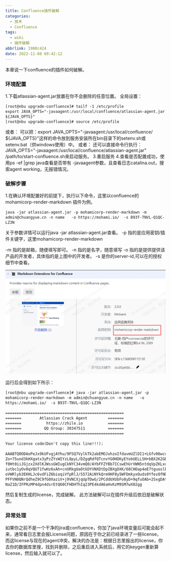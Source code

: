 ```yaml
---
title: Confluence插件破解
categories:
  - 技术
  - Confluence
tags:
  - wiki
  - 插件破解
abbrlink: 1980c424
date: 2022-11-08 09:42:12
---
```


本章说一下confluence的插件如何破解。

<!--more-->

### 环境配置

1.下载atlassian-agent.jar放置在你不会删除的任意位置。
全局设置：

```
[root@nbu upgrade-confluence]# tailf -1 /etc/profile
export JAVA_OPTS="-javaagent:/usr/local/confluence/atlassian-agent.jar ${JAVA_OPTS}"
[root@nbu upgrade-confluence]# source /etc/profile
```

或者：
可以把：export JAVA_OPTS="-javaagent:/usr/local/confluence/ ${JAVA_OPTS}"这样的命令放到服务安装所在bin目录下的setenv.sh或setenv.bat（供windows使用）中。
或者：
还可以直接命令行执行：JAVA_OPTS="-javaagent:/usr/local/confluence/atlassian-agent.jar" /path/to/start-confluence.sh来启动服务。
3.重启服务
4.查看是否配置成功，使用ps -ef |grep java查看是否带有 -javaagent参数，且查看日志catalina.out，搜索agent working，无报错情况。

### 破解步骤

1.在确认环境配置好的前提下，执行以下命令，这里以confluence的mohamicorp-render-markdown 插件为例。

```
java -jar atlassian-agent.jar -p mohamicorp-render-markdown -m admin@chuangyue.cn -n name   -o https://mohami.io/  -s B93T-TNVL-Q1QC-LZ3N
```

关于参数详情可以运行java -jar atlassian-agent.jar查看。
-p 指的是应用密钥/插件关键字，这里mohamicorp-render-markdown

-m 指的是邮箱，随便填写即可。
-n 指的是名字，随意填写
-o 指的是提供提供该产品的开发者，具体指的是上图中的开发者。
-s 是你的server-id,可以在的授权细节中查看。

![image-20221108094849532](Confluence插件破解/image-20221108094849532.png)

运行后会得到如下所示：

```
[root@nbu upgrade-confluence]# java -jar atlassian-agent.jar -p mohamicorp-render-markdown -m admin@chuangyue.cn -n name   -o https://mohami.io/  -s B93T-TNVL-Q1QC-LZ3N
 
====================================================
=======        Atlassian Crack Agent         =======
=======           https://zhile.io           =======
=======          QQ Group: 30347511          =======
====================================================
 
Your license code(Don't copy this line!!!):
 
AAABTQ0ODAoPeJx9kUFvgjAYhu/9FSQ7VylkTk2abEMOJohzoIfdavmUZlDI1+LGfv06wcuSLWn7H
Zo+75und3kHXgatx3yPzZYsWIYzL8pyL/DZgqRdfQTcnvYG0HDKyEYobUELLSH+bBX2K2GBB/58Q
f0Ht0iiJGjzx2XdlKJWssGWIugCkNYC34vmQ0/AYbFFZYBb7ICswEhUrVWN5ntdqVpZKLxqoHvH3
iutbc1yOv0qVQUT1fwHz6xAh+cnURkgUaOtkDYVNXDtDpIBXgDXK/68CHOap4eE7tguoslbmJItn
oVWRlyb3EKHLJc6vdFiZ6bioqiVfpRlJ/S572AiNYkQrm9HF8y5WFDmkyxOuds0YfezOfNDN/wwI
PFFVN0QNrQdheZ9C9fG0XaziV+j9VNCXjqUpTDwG/2PCddUXUbFo8yD+9qfuOAb+2SxgDAtAhUAk
NaZ1D/IFPRzMP4dpn4dsrEtQ60CFHDHThIq23PE4kdA6aHvKzM9SM7wX02gg
```

然后复制生成的license，完成破解。
此方法破解可以在插件升级后依旧是破解状态。

### 异常处理

如果你之前不是一个干净的jira或confluence，你加了java环境变量后可能会起不来，通常看日志里会报License问题，原因在于你之前已经录进了一些license，而这license与现在的agent冲突，解决的办法是：根据日志里报出的license，你去你的数据库里搜，找到并删除，之后重启进入系统后，用它的keygen重新算license，然后输入就可以了。
